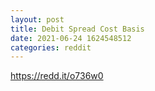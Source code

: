 ```yaml
--- 
layout: post 
title: Debit Spread Cost Basis 
date: 2021-06-24 1624548512 
categories: reddit 
--- 
```

https://redd.it/o736w0